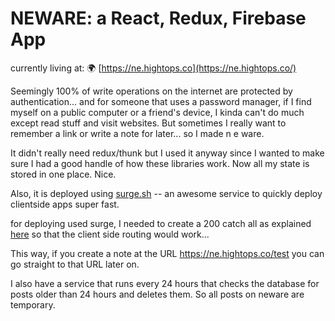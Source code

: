 # NEWARE: a React, Redux, Firebase App

currently living at: 🌍 [https://ne.hightops.co](https://ne.hightops.co/)

Seemingly 100% of write operations on the internet are protected by authentication... and for someone that uses a password manager, if I find myself on a public computer or a friend's device, I kinda can't do much except read stuff and visit websites. But sometimes I really want to remember a link or write a note for later... so I made n e ware. 

It didn't really need redux/thunk but I used it anyway since I wanted to make sure I had a good handle of how these libraries work. Now all my state is stored in one place. Nice. 

Also, it is deployed using [surge.sh](https://surge.sh) -- an awesome service to quickly deploy clientside apps super fast.

for deploying used surge, I needed to create a 200 catch all as explained [here](https://surge.sh/help/adding-a-200-page-for-client-side-routing) so that the client side routing would work...

This way, if you create a note at the URL https://ne.hightops.co/test you can go straight to that URL later on.

I also have a service that runs every 24 hours that checks the database for posts older than 24 hours and deletes them. So all posts on neware are temporary.
